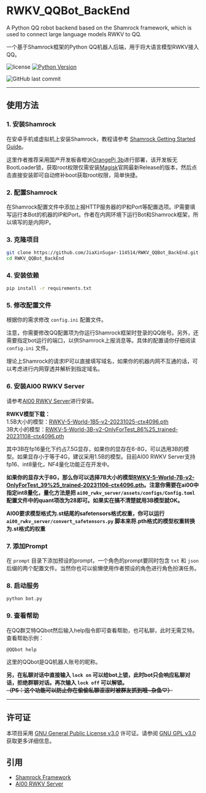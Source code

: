 # RWKV_QQBot_BackEnd
 A Python QQ robot backend based on the Shamrock framework, which is used to connect large language models RWKV to QQ.
 
 一个基于Shamrock框架的Python QQ机器人后端，用于将大语言模型RWKV接入QQ。

![license](https://shields.io/badge/license-GNU%20General%20Public%20License%20v3.0-green)
[![Python Version](https://img.shields.io/badge/Python-3.10+-blue)](https://www.python.org/downloads/release)

![GitHub last commit](https://img.shields.io/github/last-commit/JiaXinSugar-114514/RWKV_QQBot_BackEnd)

***

## 使用方法

### 1. 安装Shamrock

在安卓手机或虚拟机上安装Shamrock，教程请参考 [Shamrock Getting Started Guide](https://yuyue-amatsuki.github.io/OpenShamrock/guide/getting-started.html)。

这里作者推荐采用国产开发板香橙派[OrangePi 3b](http://www.orangepi.cn/html/hardWare/computerAndMicrocontrollers/details/Orange-Pi-3B.html)进行部署，该开发板无BootLoader锁，获取root权限仅需安装[Magisk](https://github.com/topjohnwu/Magisk/releases)官网最新Release的版本，然后点击直接安装即可自动修补boot获取root权限，简单快捷。

### 2. 配置Shamrock

在Shamrock配置文件中添加上报HTTP服务器的IP和Port等配置选项。IP需要填写运行本Bot的机器的IP和Port。作者在内网环境下运行Bot和Shamrock框架，所以填写的是内网IP。

### 3. 克隆项目

```bash
git clone https://github.com/JiaXinSugar-114514/RWKV_QQBot_BackEnd.git
cd RWKV_QQBot_BackEnd
```

### 4. 安装依赖

```bash
pip install -r requirements.txt
```

### 5. 修改配置文件

根据你的需求修改 `config.ini` 配置文件。

注意，你需要修改QQ配置项为你运行Shamrock框架时登录的QQ账号。另外，还需要指定bot运行的端口，以供Shamrock上报消息等。具体的配置请你仔细阅读 `config.ini` 文件。

理论上Shamrock的请求IP可以直接填写域名，如果你的机器内网不互通的话，可以考虑进行内网穿透并解析到指定域名。

### 6. 安装AI00 RWKV Server

请参考[AI00 RWKV Server](https://github.com/cgisky1980/ai00_rwkv_server)进行安装。

**RWKV模型下载：**  
1.5B大小的模型：[RWKV-5-World-1B5-v2-20231025-ctx4096.pth](https://huggingface.co/BlinkDL/rwkv-5-world/blob/main/RWKV-5-World-1B5-v2-20231025-ctx4096.pth)  
3B大小的模型：[RWKV-5-World-3B-v2-OnlyForTest_86%25_trained-20231108-ctx4096.pth](https://huggingface.co/BlinkDL/temp/blob/main/RWKV-5-World-3B-v2-OnlyForTest_86%25_trained-20231108-ctx4096.pth)  
  
其中3B在fp16量化下约占7.5G显存，如果你的显存在6-8G，可以选用3B的模型。如果显存小于等于4G，建议采用1.5B的模型。目前AI00 RWKV Server支持fp16、int8量化，NF4量化功能正在开发中。   
  
**如果你的显存大于8G，那么你可以选择7B大小的模型[RWKV-5-World-7B-v2-OnlyForTest_39%25_trained-20231106-ctx4096.pth](https://huggingface.co/BlinkDL/temp/blob/main/RWKV-5-World-7B-v2-OnlyForTest_39%25_trained-20231106-ctx4096.pth)。注意你需要在ai00中指定int8量化，量化方法是把 `ai00_rwkv_server/assets/configs/Config.toml` 配置文件中的quant项改为28即可。如果实在搞不清楚就用3B模型就OK。**  

**AI00要求模型格式为.st结尾的safetensors格式权重，你可以运行 `ai00_rwkv_server/convert_safetensors.py` 脚本来将.pth格式的模型权重转换为.st格式的权重**

### 7. 添加Prompt

在 `prompt` 目录下添加预设的prompt，一个角色的prompt要同时包含 `txt` 和 `json` 后缀的两个配置文件。当然你也可以偷懒使用作者预设的角色进行角色扮演任务。

### 8. 启动服务

```bash
python bot.py
```
### 9. 查看帮助

在QQ群艾特QQbot然后输入help指令即可查看帮助，也可私聊，此时无需艾特。查看帮助示例：

```bash
@QQbot help
```
这里的QQbot是QQ机器人账号的昵称。

**另，在私聊对话中直接输入 `lock on` 可以给bot上锁，此时bot只会响应私聊对话，拒绝群聊对话。再次输入 `lock off` 可以解锁。**  
**~~（PS：这个功能可以防止你在偷偷私聊涩涩时被群友抓到哦~杂鱼♡）~~**

***

## 许可证

本项目采用 [GNU General Public License v3.0](LICENSE) 许可证。请参阅 [GNU GPL v3.0](https://www.gnu.org/licenses/gpl-3.0.html) 获取更多详细信息。

## 引用

- [Shamrock Framework](https://yuyue-amatsuki.github.io/OpenShamrock/guide/getting-started.html)
- [AI00 RWKV Server](https://github.com/cgisky1980/ai00_rwkv_server)

